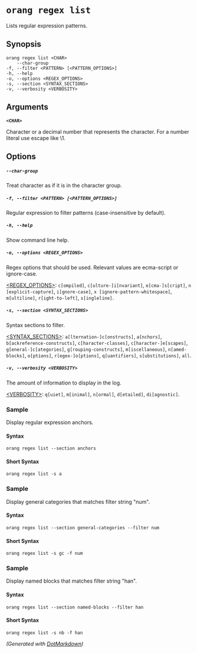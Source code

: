 ﻿---
sidebar_label: regex list
---

# `orang regex list`

Lists regular expression patterns\.

## Synopsis

```
orang regex list <CHAR>
    --char-group
-f, --filter <PATTERN> [<PATTERN_OPTIONS>]
-h, --help
-o, --options <REGEX_OPTIONS>
-s, --section <SYNTAX_SECTIONS>
-v, --verbosity <VERBOSITY>
```

## Arguments

**`<CHAR>`**

Character or a decimal number that represents the character\. For a number literal use escape like \\1\.

## Options

##### `--char-group`

Treat character as if it is in the character group\.

##### `-f, --filter <PATTERN> [<PATTERN_OPTIONS>]`

Regular expression to filter patterns \(case\-insensitive by default\)\.

##### `-h, --help`

Show command line help\.

##### `-o, --options <REGEX_OPTIONS>`

Regex options that should be used\. Relevant values are ecma\-script or ignore\-case\.

[&lt;REGEX_OPTIONS&gt;](../OptionValues.md#regex_options): `c[ompiled]`, `c[ulture-]i[nvariant]`, `e[cma-]s[cript]`, `n [explicit-capture]`, `i[gnore-case]`, `x [ignore-pattern-whitespace]`, `m[ultiline]`, `r[ight-to-left]`, `s[ingleline]`\.

##### `-s, --section <SYNTAX_SECTIONS>`

Syntax sections to filter\.

[&lt;SYNTAX_SECTIONS&gt;](../OptionValues.md#syntax_sections): `a[lternation-]c[onstructs]`, `a[nchors]`, `b[ackreference-constructs]`, `c[haracter-classes]`, `c[haracter-]e[scapes]`, `g[eneral-]c[ategories]`, `g[rouping-constructs]`, `m[iscellaneous]`, `n[amed-blocks]`, `o[ptions]`, `r[egex-]o[ptions]`, `q[uantifiers]`, `s[ubstitutions]`, `all`\.

##### `-v, --verbosity <VERBOSITY>`

The amount of information to display in the log\.

[&lt;VERBOSITY&gt;](../OptionValues.md#verbosity): `q[uiet]`, `m[inimal]`, `n[ormal]`, `d[etailed]`, `di[agnostic]`\.

### Sample

Display regular expression anchors.

#### Syntax

```
orang regex list --section anchors
```

#### Short Syntax

```
orang regex list -s a
```

### Sample

Display general categories that matches filter string "num".

#### Syntax

```
orang regex list --section general-categories --filter num

```

#### Short Syntax

```
orang regex list -s gc -f num
```

### Sample

Display named blocks that matches filter string "han".

#### Syntax

```
orang regex list --section named-blocks --filter han

```

#### Short Syntax

```
orang regex list -s nb -f han
```

*\(Generated with [DotMarkdown](http://github.com/JosefPihrt/DotMarkdown)\)*